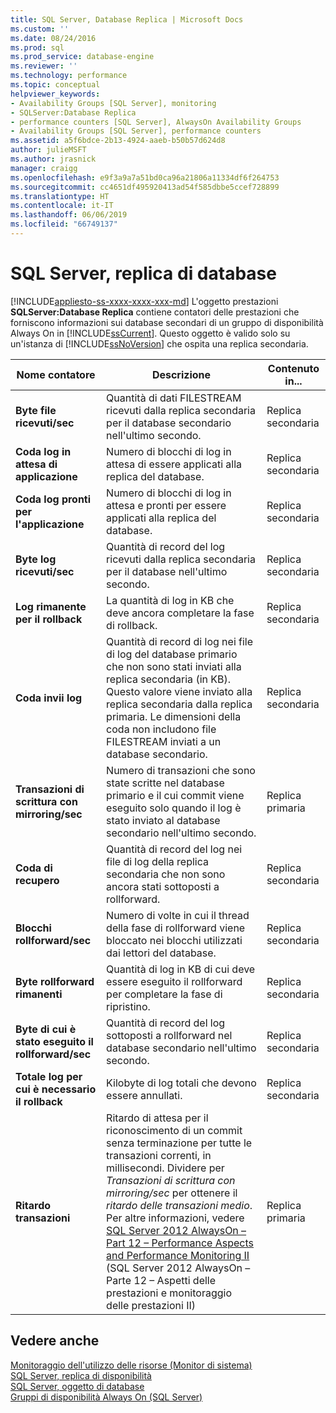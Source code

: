 ```yaml
---
title: SQL Server, Database Replica | Microsoft Docs
ms.custom: ''
ms.date: 08/24/2016
ms.prod: sql
ms.prod_service: database-engine
ms.reviewer: ''
ms.technology: performance
ms.topic: conceptual
helpviewer_keywords:
- Availability Groups [SQL Server], monitoring
- SQLServer:Database Replica
- performance counters [SQL Server], AlwaysOn Availability Groups
- Availability Groups [SQL Server], performance counters
ms.assetid: a5f6bdce-2b13-4924-aaeb-b50b57d624d8
author: julieMSFT
ms.author: jrasnick
manager: craigg
ms.openlocfilehash: e9f3a9a7a51bd0ca96a21806a11334df6f264753
ms.sourcegitcommit: cc4651df495920413ad54f585dbbe5ccef728899
ms.translationtype: HT
ms.contentlocale: it-IT
ms.lasthandoff: 06/06/2019
ms.locfileid: "66749137"
---
```

# <a name="sql-server-database-replica"></a>SQL Server, replica di database

[!INCLUDE[appliesto-ss-xxxx-xxxx-xxx-md](../../includes/appliesto-ss-xxxx-xxxx-xxx-md.md)]
  L'oggetto prestazioni **SQLServer:Database Replica** contiene contatori delle prestazioni che forniscono informazioni sui database secondari di un gruppo di disponibilità Always On in [!INCLUDE[ssCurrent](../../includes/sscurrent-md.md)]. Questo oggetto è valido solo su un'istanza di [!INCLUDE[ssNoVersion](../../includes/ssnoversion-md.md)] che ospita una replica secondaria.  
  
|Nome contatore|Descrizione|Contenuto in...|  
|------------------|-----------------|--------------|  
|**Byte file ricevuti/sec**|Quantità di dati FILESTREAM ricevuti dalla replica secondaria per il database secondario nell'ultimo secondo.|Replica secondaria|  
|**Coda log in attesa di applicazione**|Numero di blocchi di log in attesa di essere applicati alla replica del database.|Replica secondaria|
|**Coda log pronti per l'applicazione**|Numero di blocchi di log in attesa e pronti per essere applicati alla replica del database.|Replica secondaria|
|**Byte log ricevuti/sec**|Quantità di record del log ricevuti dalla replica secondaria per il database nell'ultimo secondo.|Replica secondaria|  
|**Log rimanente per il rollback**|La quantità di log in KB che deve ancora completare la fase di rollback.|Replica secondaria|  
|**Coda invii log**|Quantità di record di log nei file di log del database primario che non sono stati inviati alla replica secondaria (in KB). Questo valore viene inviato alla replica secondaria dalla replica primaria. Le dimensioni della coda non includono file FILESTREAM inviati a un database secondario.|Replica secondaria|  
|**Transazioni di scrittura con mirroring/sec**|Numero di transazioni che sono state scritte nel database primario e il cui commit viene eseguito solo quando il log è stato inviato al database secondario nell'ultimo secondo.|Replica primaria|  
|**Coda di recupero**|Quantità di record del log nei file di log della replica secondaria che non sono ancora stati sottoposti a rollforward.|Replica secondaria|  
|**Blocchi rollforward/sec**|Numero di volte in cui il thread della fase di rollforward viene bloccato nei blocchi utilizzati dai lettori del database.|Replica secondaria|  
|**Byte rollforward rimanenti**|Quantità di log in KB di cui deve essere eseguito il rollforward per completare la fase di ripristino.|Replica secondaria|  
|**Byte di cui è stato eseguito il rollforward/sec**|Quantità di record del log sottoposti a rollforward nel database secondario nell'ultimo secondo.|Replica secondaria|  
|**Totale log per cui è necessario il rollback**|Kilobyte di log totali che devono essere annullati.|Replica secondaria|  
|**Ritardo transazioni**|Ritardo di attesa per il riconoscimento di un commit senza terminazione per tutte le transazioni correnti, in millisecondi. Dividere per *Transazioni di scrittura con mirroring/sec* per ottenere il *ritardo delle transazioni medio*. Per altre informazioni, vedere [SQL Server 2012 AlwaysOn – Part 12 – Performance Aspects and Performance Monitoring II](https://blogs.msdn.microsoft.com/saponsqlserver/2013/04/24/sql-server-2012-alwayson-part-12-performance-aspects-and-performance-monitoring-ii/) (SQL Server 2012 AlwaysOn – Parte 12 – Aspetti delle prestazioni e monitoraggio delle prestazioni II)|Replica primaria|  
  
## <a name="see-also"></a>Vedere anche
  
 [Monitoraggio dell'utilizzo delle risorse &#40;Monitor di sistema&#41;](../../relational-databases/performance-monitor/monitor-resource-usage-system-monitor.md)   
 [SQL Server, replica di disponibilità](../../relational-databases/performance-monitor/sql-server-availability-replica.md)   
 [SQL Server, oggetto di database](../../relational-databases/performance-monitor/sql-server-databases-object.md)   
 [Gruppi di disponibilità Always On &#40;SQL Server&#41;](../../database-engine/availability-groups/windows/always-on-availability-groups-sql-server.md)  
  